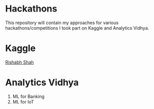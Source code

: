 # Hackathons

This repository will contain my approaches for various hackathons/competitions I took part on Kaggle and Analytics Vidhya.

# Kaggle

[Rishabh Shah](https://www.kaggle.com/rishabhshah1)

# Analytics Vidhya

1. ML for Banking
2. ML for IoT
